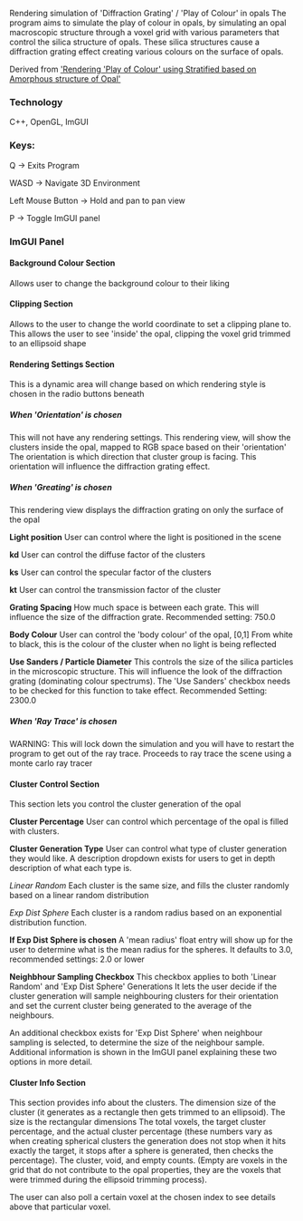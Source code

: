 Rendering simulation of 'Diffraction Grating' / 'Play of Colour' in opals
The program aims to simulate the play of colour in opals, by simulating an opal macroscopic structure through a voxel grid with various parameters that control the silica structure of opals.
These silica structures cause a diffraction grating effect creating various colours on the surface of opals.

Derived from ['Rendering 'Play of Colour' using Stratified based on Amorphous structure of Opal'](https://books.google.ca/books?hl=en&lr=&id=oz-Sinxlj08C&oi=fnd&pg=PT427&dq=light+diffraction,+opal,+rendering&ots=y_AzHGmWo-&sig=N4BT5j7o0m7SvHPR6No4Gx1BusM#v=onepage&q=light%20diffraction%2C%20opal%2C%20rendering&f=false)

### Technology
C++,
OpenGL,
ImGUI

### Keys:
Q -> Exits Program

WASD -> Navigate 3D Environment

Left Mouse Button -> Hold and pan to pan view

P -> Toggle ImGUI panel

### ImGUI Panel

#### Background Colour Section
Allows user to change the background colour to their liking

#### Clipping Section
Allows to the user to change the world coordinate to set a clipping plane to.
This allows the user to see 'inside' the opal, clipping the voxel grid trimmed to an ellipsoid shape

#### Rendering Settings Section
This is a dynamic area will change based on which rendering style is chosen in the radio buttons beneath

##### When 'Orientation' is chosen
This will not have any rendering settings.
This rendering view, will show the clusters inside the opal, mapped to RGB space based on their 'orientation'
The orientation is which direction that cluster group is facing. This orientation will influence the diffraction grating effect.

##### When 'Greating' is chosen
This rendering view displays the diffraction grating on only the surface of the opal

**Light position**
User can control where the light is positioned in the scene

**kd**
User can control the diffuse factor of the clusters

**ks**
User can control the specular factor of the clusters

**kt**
User can control the transmission factor of the cluster

**Grating Spacing**
How much space is between each grate.
This will influence the size of the diffraction grate.
Recommended setting: 750.0

**Body Colour**
User can control the 'body colour' of the opal, [0,1]
From white to black, this is the colour of the cluster when no light is being reflected

**Use Sanders / Particle Diameter**
This controls the size of the silica particles in the microscopic structure.
This will influence the look of the diffraction grating (dominating colour spectrums).
The 'Use Sanders' checkbox needs to be checked for this function to take effect.
Recommended Setting: 2300.0

##### When 'Ray Trace' is chosen
WARNING: This will lock down the simulation and you will have to restart the program to get out of the ray trace.
Proceeds to ray trace the scene using a monte carlo ray tracer

#### Cluster Control Section
This section lets you control the cluster generation of the opal

**Cluster Percentage**
User can control which percentage of the opal is filled with clusters.

**Cluster Generation Type**
User can control what type of cluster generation they would like.
A description dropdown exists for users to get in depth description of what each type is.

_Linear Random_
Each cluster is the same size, and fills the cluster randomly based on a linear random distribution

_Exp Dist Sphere_
Each cluster is a random radius based on an exponential distribution function.

**If Exp Dist Sphere is chosen**
A 'mean radius' float entry will show up for the user to determine what is the mean radius for the spheres.
It defaults to 3.0, recommended settings: 2.0 or lower

**Neighbhour Sampling Checkbox**
This checkbox applies to both 'Linear Random' and 'Exp Dist Sphere' Generations
It lets the user decide if the cluster generation will sample neighbouring clusters for their orientation and set the current cluster being generated to the average of the neighbours.

An additional checkbox exists for 'Exp Dist Sphere' when neighbour sampling is selected, to determine the size of the neighbour sample. Additional information is shown in the ImGUI panel explaining these two options in more detail.

#### Cluster Info Section
This section provides info about the clusters.
The dimension size of the cluster (it generates as a rectangle then gets trimmed to an ellipsoid).
The size is the rectangular dimensions
The total voxels, the target cluster percentage, and the actual cluster percentage (these numbers vary as when creating spherical clusters the generation does not stop when it hits exactly the target, it stops after a sphere is generated, then checks the percentage). 
The cluster, void, and empty counts. (Empty are voxels in the grid that do not contribute to the opal properties, they are the voxels that were trimmed during the ellipsoid trimming process).

The user can also poll a certain voxel at the chosen index to see details above that particular voxel.
